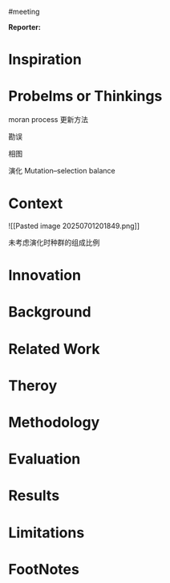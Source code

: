#meeting 

**Reporter:**  

# Inspiration
# Probelms or Thinkings 

moran process 更新方法

勘误

相图

演化  Mutation–selection balance
# Context

![[Pasted image 20250701201849.png]]

未考虑演化时种群的组成比例



# Innovation
# Background
# Related Work
# Theroy
# Methodology
# Evaluation
# Results
# Limitations
# FootNotes
